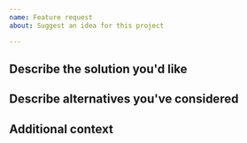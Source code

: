 ```yaml
---
name: Feature request
about: Suggest an idea for this project

---
```


<!-- A description of what the problem is that this feature would solve. For example, "I'm always frustrated when [...]"  -->

## Describe the solution you'd like

<!-- A description of what you want to happen.  -->

## Describe alternatives you've considered

<!-- A description of any alternative solutions or features you've considered. -->

## Additional context

<!-- Add any other context or screenshots about the feature request here.  -->